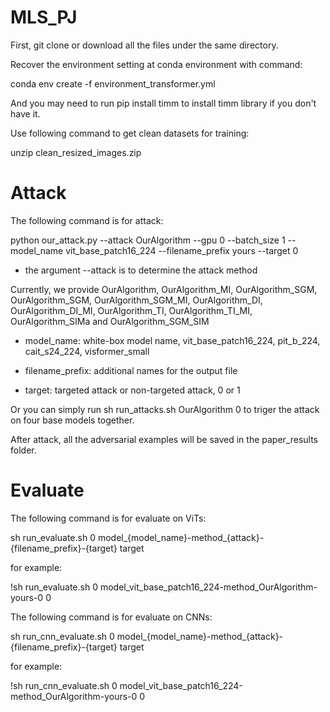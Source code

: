 # MLS_PJ

First, git clone or download all the files under the same directory.

Recover the environment setting at conda environment with command:

conda env create -f environment_transformer.yml

And you may need to run pip install timm to install timm library if you don't have it.

Use following command to get clean datasets for training:

unzip clean_resized_images.zip

# Attack
The following command is for attack:

python our_attack.py --attack OurAlgorithm --gpu 0 --batch_size 1 --model_name vit_base_patch16_224 --filename_prefix yours --target 0

* the argument --attack is to determine the attack method

Currently, we provide OurAlgorithm, OurAlgorithm_MI, OurAlgorithm_SGM, OurAlgorithm_SGM, OurAlgorithm_SGM_MI, OurAlgorithm_DI, OurAlgorithm_DI_MI, OurAlgorithm_TI, OurAlgorithm_TI_MI, OurAlgorithm_SIMa and OurAlgorithm_SGM_SIM

* model_name: white-box model name, vit_base_patch16_224, pit_b_224, cait_s24_224, visformer_small

* filename_prefix: additional names for the output file

* target: targeted attack or non-targeted attack, 0 or 1

Or you can simply run sh run_attacks.sh OurAlgorithm 0 to triger the attack on four base models together.

After attack, all the adversarial examples will be saved in the paper_results folder.

# Evaluate
The following command is for evaluate on ViTs:

sh run_evaluate.sh 0 model_{model_name}-method_{attack}-{filename_prefix}-{target} target

for example: 

!sh run_evaluate.sh 0 model_vit_base_patch16_224-method_OurAlgorithm-yours-0 0

The following command is for evaluate on CNNs:

sh run_cnn_evaluate.sh 0 model_{model_name}-method_{attack}-{filename_prefix}-{target} target

for example: 

!sh run_cnn_evaluate.sh 0 model_vit_base_patch16_224-method_OurAlgorithm-yours-0 0
